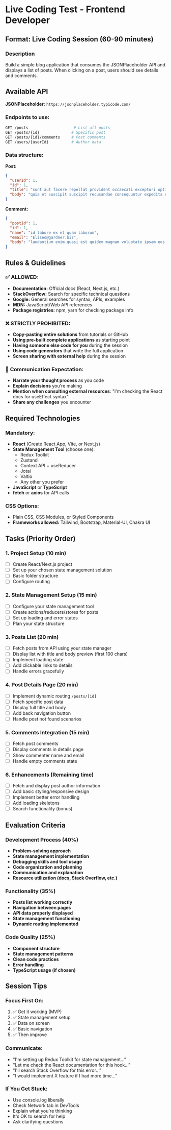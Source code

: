 # Live Coding Test - Frontend Developer

## Format: Live Coding Session (60-90 minutes)

### Description
Build a simple blog application that consumes the JSONPlaceholder API and displays a list of posts. When clicking on a post, users should see details and comments.

## Available API
**JSONPlaceholder:** `https://jsonplaceholder.typicode.com/`

### Endpoints to use:
```bash
GET /posts                    # List all posts
GET /posts/{id}              # Specific post  
GET /posts/{id}/comments     # Post comments
GET /users/{userId}          # Author data
```

### Data structure:

**Post:**
```json
{
  "userId": 1,
  "id": 1,
  "title": "sunt aut facere repellat provident occaecati excepturi optio reprehenderit",
  "body": "quia et suscipit suscipit recusandae consequuntur expedita et cum..."
}
```

**Comment:**
```json
{
  "postId": 1,
  "id": 1,
  "name": "id labore ex et quam laborum",
  "email": "Eliseo@gardner.biz",
  "body": "laudantium enim quasi est quidem magnam voluptate ipsam eos..."
}
```

## Rules & Guidelines

### ✅ **ALLOWED:**
- **Documentation:** Official docs (React, Next.js, etc.)
- **StackOverflow:** Search for specific technical questions
- **Google:** General searches for syntax, APIs, examples
- **MDN:** JavaScript/Web API references
- **Package registries:** npm, yarn for checking package info

### ❌ **STRICTLY PROHIBITED:**
- **Copy-pasting entire solutions** from tutorials or GitHub
- **Using pre-built complete applications** as starting point
- **Having someone else code for you** during the session
- **Using code generators** that write the full application
- **Screen sharing with external help** during the session

### 📝 **Communication Expectation:**
- **Narrate your thought process** as you code
- **Explain decisions** you're making
- **Mention when consulting external resources**: "I'm checking the React docs for useEffect syntax"
- **Share any challenges** you encounter

## Required Technologies

### **Mandatory:**
- **React** (Create React App, Vite, or Next.js)
- **State Management Tool** (choose one):
  - Redux Toolkit
  - Zustand
  - Context API + useReducer
  - Jotai
  - Valtio
  - Any other you prefer
- **JavaScript** or **TypeScript**
- **fetch** or **axios** for API calls

### **CSS Options:**
- Plain CSS, CSS Modules, or Styled Components
- **Frameworks allowed:** Tailwind, Bootstrap, Material-UI, Chakra UI

## Tasks (Priority Order)

### 1. Project Setup (10 min)
- [ ] Create React/Next.js project
- [ ] Set up your chosen state management solution
- [ ] Basic folder structure
- [ ] Configure routing

### 2. State Management Setup (15 min)
- [ ] Configure your state management tool
- [ ] Create actions/reducers/stores for posts
- [ ] Set up loading and error states
- [ ] Plan your state structure

### 3. Posts List (20 min)
- [ ] Fetch posts from API using your state manager
- [ ] Display list with title and body preview (first 100 chars)
- [ ] Implement loading state
- [ ] Add clickable links to details
- [ ] Handle errors gracefully

### 4. Post Details Page (20 min)
- [ ] Implement dynamic routing `/posts/[id]`
- [ ] Fetch specific post data
- [ ] Display full title and body
- [ ] Add back navigation button
- [ ] Handle post not found scenarios

### 5. Comments Integration (15 min)
- [ ] Fetch post comments
- [ ] Display comments in details page
- [ ] Show commenter name and email
- [ ] Handle empty comments state

### 6. Enhancements (Remaining time)
- [ ] Fetch and display post author information
- [ ] Add basic styling/responsive design
- [ ] Implement better error handling
- [ ] Add loading skeletons
- [ ] Search functionality (bonus)

## Evaluation Criteria

### Development Process (40%)
- **Problem-solving approach**
- **State management implementation**
- **Debugging skills and tool usage**
- **Code organization and planning**
- **Communication and explanation**
- **Resource utilization (docs, Stack Overflow, etc.)**

### Functionality (35%)
- **Posts list working correctly**
- **Navigation between pages**
- **API data properly displayed**
- **State management functioning**
- **Dynamic routing implemented**

### Code Quality (25%)
- **Component structure**
- **State management patterns**
- **Clean code practices**
- **Error handling**
- **TypeScript usage (if chosen)**

## Session Tips

### **Focus First On:**
1. ✅ Get it working (MVP)
2. ✅ State management setup
3. ✅ Data on screen
4. ✅ Basic navigation
5. ✅ Then improve

### **Communicate:**
- "I'm setting up Redux Toolkit for state management..."
- "Let me check the React documentation for this hook..."
- "I'll search Stack Overflow for this error..."
- "I would implement X feature if I had more time..."

### **If You Get Stuck:**
- Use console.log liberally
- Check Network tab in DevTools
- Explain what you're thinking
- It's OK to search for help
- Ask clarifying questions
